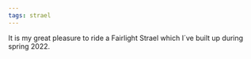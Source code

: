 ```yaml
---
tags: strael
---
```

It is my great pleasure to ride a Fairlight Strael which I´ve built up during spring 2022.